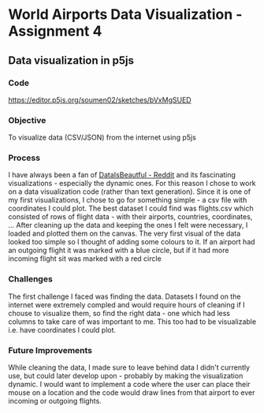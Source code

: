 # World Airports Data Visualization - Assignment 4
## Data visualization in p5js 

### Code
https://editor.p5js.org/soumen02/sketches/bVxMgSUED

### Objective 

To visualize data (CSV/JSON) from the internet using p5js

### Process 

I have always been a fan of [DataIsBeautful - Reddit](https://www.reddit.com/r/dataisbeautiful/hot/) and its fascinating visualizations - especially the dynamic ones. For this reason I chose to work on a data visualization code (rather than text generation). Since it is one of my first visualizations, I chose to go for something simple - a csv file with coordinates I could plot. The best dataset I could find was flights.csv which consisted of rows of flight data - with their airports, countries, coordinates, ... After cleaning up the data and keeping the ones I felt were necessary, I loaded and plotted them on the canvas. 
The very first visual of the data looked too simple so I thought of adding some colours to it. If an airport had an outgoing flight it was marked with a blue circle, but if it had more incoming flight sit was marked with a red circle

### Challenges
The first challenge I faced was finding the data. Datasets I found on the internet were extremely compled and would require hours of cleaning if I chouse to visualize them, so find the right data - one which had less columns to take care of was important to me. This too had to be visualizable i.e. have coordinates I could plot. 

### Future Improvements

While cleaning the data, I made sure to leave behind data I didn't currently use, but could later develop upon - probably by making the visualization dynamic. I would want to implement a code where the user can place their mouse on a location and the code would draw lines from that airport to ever incoming or outgoing flights. 
